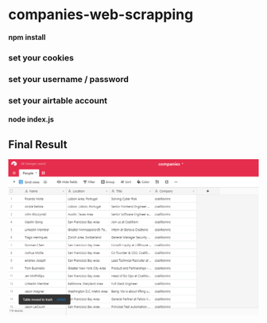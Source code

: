 # companies-web-scrapping
#### npm install
### set your cookies
### set your username / password
### set your airtable account
#### node index.js

## Final Result
<img src="https://github.com/coskunuyar/remote-team-interview-projects/blob/master/companies-web-scraping/final.png?raw=true" alt="screen-shot" />
